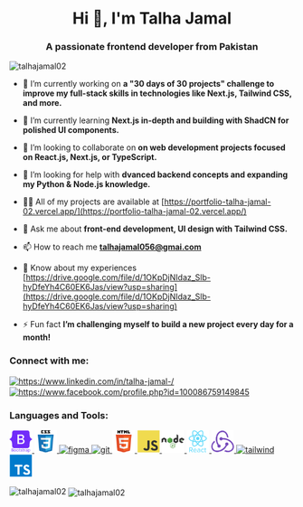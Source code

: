<h1 align="center">Hi 👋, I'm Talha Jamal</h1>
<h3 align="center">A passionate frontend developer from Pakistan</h3>

<p align="left"> <img src="https://komarev.com/ghpvc/?username=talhajamal02&label=Profile%20views&color=0e75b6&style=flat" alt="talhajamal02" /> </p>

- 🔭 I’m currently working on **a "30 days of 30 projects" challenge to improve my full-stack skills in technologies like Next.js, Tailwind CSS, and more.**

- 🌱 I’m currently learning **Next.js in-depth and building with ShadCN for polished UI components.**

- 👯 I’m looking to collaborate on **on web development projects focused on React.js, Next.js, or TypeScript.**

- 🤝 I’m looking for help with **dvanced backend concepts and expanding my Python & Node.js knowledge.**

- 👨‍💻 All of my projects are available at [https://portfolio-talha-jamal-02.vercel.app/](https://portfolio-talha-jamal-02.vercel.app/)

- 💬 Ask me about **front-end development, UI design with Tailwind CSS.**

- 📫 How to reach me **talhajamal056@gmai.com**

- 📄 Know about my experiences [https://drive.google.com/file/d/1OKpDjNIdaz_Slb-hyDfeYh4C60EK6Jas/view?usp=sharing](https://drive.google.com/file/d/1OKpDjNIdaz_Slb-hyDfeYh4C60EK6Jas/view?usp=sharing)

- ⚡ Fun fact **I’m challenging myself to build a new project every day for a month!**

<h3 align="left">Connect with me:</h3>
<p align="left">
<a href="https://linkedin.com/in/https://www.linkedin.com/in/talha-jamal-/" target="blank"><img align="center" src="https://raw.githubusercontent.com/rahuldkjain/github-profile-readme-generator/master/src/images/icons/Social/linked-in-alt.svg" alt="https://www.linkedin.com/in/talha-jamal-/" height="30" width="40" /></a>
<a href="https://fb.com/https://www.facebook.com/profile.php?id=100086759149845" target="blank"><img align="center" src="https://raw.githubusercontent.com/rahuldkjain/github-profile-readme-generator/master/src/images/icons/Social/facebook.svg" alt="https://www.facebook.com/profile.php?id=100086759149845" height="30" width="40" /></a>
</p>

<h3 align="left">Languages and Tools:</h3>
<p align="left"> <a href="https://getbootstrap.com" target="_blank" rel="noreferrer"> <img src="https://raw.githubusercontent.com/devicons/devicon/master/icons/bootstrap/bootstrap-plain-wordmark.svg" alt="bootstrap" width="40" height="40"/> </a> <a href="https://www.w3schools.com/css/" target="_blank" rel="noreferrer"> <img src="https://raw.githubusercontent.com/devicons/devicon/master/icons/css3/css3-original-wordmark.svg" alt="css3" width="40" height="40"/> </a> <a href="https://www.figma.com/" target="_blank" rel="noreferrer"> <img src="https://www.vectorlogo.zone/logos/figma/figma-icon.svg" alt="figma" width="40" height="40"/> </a> <a href="https://git-scm.com/" target="_blank" rel="noreferrer"> <img src="https://www.vectorlogo.zone/logos/git-scm/git-scm-icon.svg" alt="git" width="40" height="40"/> </a> <a href="https://www.w3.org/html/" target="_blank" rel="noreferrer"> <img src="https://raw.githubusercontent.com/devicons/devicon/master/icons/html5/html5-original-wordmark.svg" alt="html5" width="40" height="40"/> </a> <a href="https://developer.mozilla.org/en-US/docs/Web/JavaScript" target="_blank" rel="noreferrer"> <img src="https://raw.githubusercontent.com/devicons/devicon/master/icons/javascript/javascript-original.svg" alt="javascript" width="40" height="40"/> </a> <a href="https://nodejs.org" target="_blank" rel="noreferrer"> <img src="https://raw.githubusercontent.com/devicons/devicon/master/icons/nodejs/nodejs-original-wordmark.svg" alt="nodejs" width="40" height="40"/> </a> <a href="https://reactjs.org/" target="_blank" rel="noreferrer"> <img src="https://raw.githubusercontent.com/devicons/devicon/master/icons/react/react-original-wordmark.svg" alt="react" width="40" height="40"/> </a> <a href="https://redux.js.org" target="_blank" rel="noreferrer"> <img src="https://raw.githubusercontent.com/devicons/devicon/master/icons/redux/redux-original.svg" alt="redux" width="40" height="40"/> </a> <a href="https://tailwindcss.com/" target="_blank" rel="noreferrer"> <img src="https://www.vectorlogo.zone/logos/tailwindcss/tailwindcss-icon.svg" alt="tailwind" width="40" height="40"/> </a> <a href="https://www.typescriptlang.org/" target="_blank" rel="noreferrer"> <img src="https://raw.githubusercontent.com/devicons/devicon/master/icons/typescript/typescript-original.svg" alt="typescript" width="40" height="40"/> </a> </p>

<p><img align="left" src="https://github-readme-stats.vercel.app/api/top-langs?username=talhajamal02&show_icons=true&locale=en&layout=compact" alt="talhajamal02" /></p>

<p>&nbsp;<img align="center" src="https://github-readme-stats.vercel.app/api?username=talhajamal02&show_icons=true&locale=en" alt="talhajamal02" /></p>
